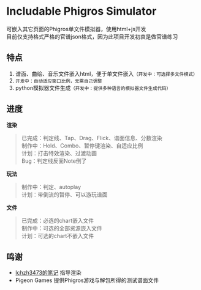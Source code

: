 # Includable Phigros Simulator
可嵌入其它页面的Phigros单文件模拟器，使用html+js开发  
目前仅支持格式严格的官谱json格式，因为此项目开发初衷是做官谱练习

## 特点
1. 谱面、曲绘、音乐文件嵌入html，便于单文件嵌入`（开发中：可选择多文件模式）`  
2. `开发中：自动适应窗口比例，无需自己调整`  
3. python模拟器文件生成`（开发中：提供多种语言的模拟器文件生成代码）`

## 进度
__渲染__  
> 已完成：判定线、Tap、Drag、Flick、谱面信息、分数渲染  
> 制作中：Hold、Combo、暂停键渲染、自适应比例  
> 计划：打击特效渲染、过渡动画  
> Bug：判定线反面Note倒了

__玩法__
> 制作中：判定、autoplay  
> 计划：带倒流的暂停、可以游玩谱面

__文件__
> 已完成：必选的chart嵌入文件  
> 制作中：可选的全部资源嵌入文件  
> 计划：可选的chart不嵌入文件

## 鸣谢  
- [lchzh3473的笔记](https://docs.lchzh.net/learning/phigros/) 指导渲染
- Pigeon Games 提供Phigros游戏与解包所得的测试谱面文件
